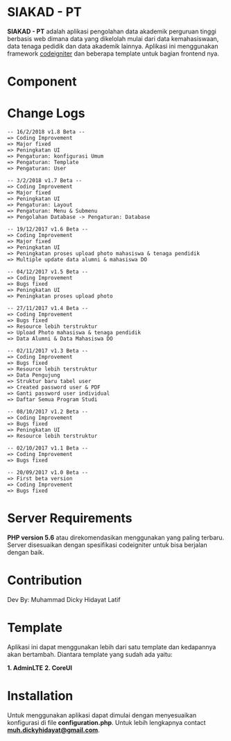 # SIAKAD - PT

**SIAKAD - PT** adalah aplikasi pengolahan data akademik perguruan tinggi berbasis web dimana data yang dikelolah mulai dari data kemahasiswaan, data tenaga pedidik dan data akademik lainnya. Aplikasi ini menggunakan framework [codeigniter](https://codeigniter.com) dan beberapa template untuk bagian frontend nya.

# Component


# Change Logs

	-- 16/2/2018 v1.8 Beta --
	=> Coding Improvement
	=> Major fixed
	=> Peningkatan UI
	=> Pengaturan: konfigurasi Umum
	=> Pengaturan: Template
	=> Pengaturan: User

	-- 3/2/2018 v1.7 Beta --
	=> Coding Improvement
	=> Major fixed
	=> Peningkatan UI
	=> Pengaturan: Layout
	=> Pengaturan: Menu & Submenu
	=> Pengolahan Database -> Pengaturan: Database

	-- 19/12/2017 v1.6 Beta --
	=> Coding Improvement
	=> Major fixed
	=> Peningkatan UI
	=> Peningkatan proses upload photo mahasiswa & tenaga pendidik
	=> Multiple update data alumni & mahasiswa DO

	-- 04/12/2017 v1.5 Beta --
	=> Coding Improvement
	=> Bugs fixed
	=> Peningkatan UI
	=> Peningkatan proses upload photo

	-- 27/11/2017 v1.4 Beta --
	=> Coding Improvement
	=> Bugs fixed
	=> Resource lebih terstruktur
	=> Upload Photo mahasiswa & tenaga pendidik
	=> Data Alumni & Data Mahasiswa DO

	-- 02/11/2017 v1.3 Beta --
	=> Coding Improvement
	=> Bugs fixed
	=> Resource lebih terstruktur
	=> Data Pengujung
	=> Struktur baru tabel user
	=> Created password user & PDF
	=> Ganti password user individual
	=> Daftar Semua Program Studi

	-- 08/10/2017 v1.2 Beta --
	=> Coding Improvement
	=> Bugs fixed
	=> Peningkatan UI
	=> Resource lebih terstruktur

	-- 02/10/2017 v1.1 Beta --
	=> Coding Improvement
	=> Bugs fixed

	-- 20/09/2017 v1.0 Beta --
	=> First beta version
	=> Coding Improvement
	=> Bugs fixed


# Server Requirements

**PHP version 5.6** atau direkomendasikan menggunakan yang paling terbaru. Server
disesuaikan dengan spesifikasi codeigniter untuk bisa berjalan dengan baik.

# Contribution

Dev By: Muhammad Dicky Hidayat Latif

# Template

Aplikasi ini dapat menggunakan lebih dari satu template dan kedapannya akan bertambah. Diantara template yang sudah ada yaitu:

**1. AdminLTE**
**2. CoreUI**

# Installation

Untuk menggunakan aplikasi dapat dimulai dengan menyesuaikan konfigurasi di file **configuration.php**.
Untuk lebih lengkapnya contact **muh.dickyhidayat@gmail.com**.
